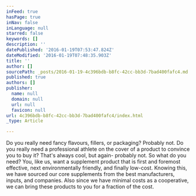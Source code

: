 ```yaml
---
inFeed: true
hasPage: true
inNav: false
inLanguage: null
starred: false
keywords: []
description: ''
datePublished: '2016-01-19T07:53:47.824Z'
dateModified: '2016-01-19T07:48:35.903Z'
title: ''
author: []
sourcePath: _posts/2016-01-19-4c396bdb-b8fc-42cc-bb3d-7bad400fafc4.md
published: true
authors: []
publisher:
  name: null
  domain: null
  url: null
  favicon: null
url: 4c396bdb-b8fc-42cc-bb3d-7bad400fafc4/index.html
_type: Article

---
```

Do you really need fancy flavours, fillers, or packaging? Probably not. Do you really need a professional athlete on the cover of a product to convince you to buy it? That's always cool, but again- probably not. So what do you need? You, like us, want a supplement product that is first and foremost effective, next environmentally friendly, and finally low-cost. Knowing this, we have sourced our core supplements from the best manufacturers, inputs, and companies.  Also since we have minimal costs as a cooperative, we can bring these products to you for a fraction of the cost.